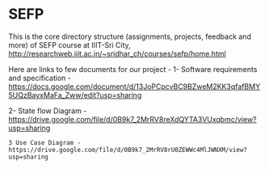 # SEFP
This is the core directory structure (assignments, projects, feedback and more) of SEFP course at IIIT-Sri City, http://researchweb.iiit.ac.in/~sridhar_ch/courses/sefp/home.html

   Here are links to few documents for our project -
   1- Software requirements and specification - https://docs.google.com/document/d/13JoPCpcvBC9BZweM2KK3qfafBMY5UQzBayxMaFa_Zww/edit?usp=sharing

   2- State flow Diagram - https://drive.google.com/file/d/0B9k7_2MrRV8reXdQYTA3VUxqbmc/view?usp=sharing

    3 Use Case Diagram - https://drive.google.com/file/d/0B9k7_2MrRV8rU0ZEWWc4MlJWNXM/view?usp=sharing
